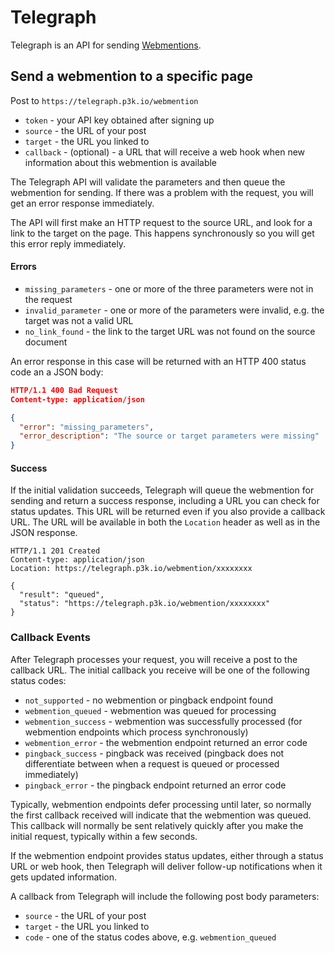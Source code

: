 # Telegraph

Telegraph is an API for sending [Webmentions](http://webmention.net).

## Send a webmention to a specific page
Post to `https://telegraph.p3k.io/webmention`

* `token` - your API key obtained after signing up
* `source` - the URL of your post
* `target` - the URL you linked to
* `callback` - (optional) - a URL that will receive a web hook when new information about this webmention is available

The Telegraph API will validate the parameters and then queue the webmention for sending. If there was a problem with the request, you will get an error response immediately.

The API will first make an HTTP request to the source URL, and look for a link to the target on the page. This happens synchronously so you will get this error reply immediately.

#### Errors
* `missing_parameters` - one or more of the three parameters were not in the request
* `invalid_parameter` - one or more of the parameters were invalid, e.g. the target was not a valid URL
* `no_link_found` - the link to the target URL was not found on the source document

An error response in this case will be returned with an HTTP 400 status code an a JSON body:

```json
HTTP/1.1 400 Bad Request
Content-type: application/json

{
  "error": "missing_parameters",
  "error_description": "The source or target parameters were missing"
}
```

#### Success 

If the initial validation succeeds, Telegraph will queue the webmention for sending and return a success response, including a URL you can check for status updates. This URL will be returned even if you also provide a callback URL. The URL will be available in both the `Location` header as well as in the JSON response.

```
HTTP/1.1 201 Created
Content-type: application/json
Location: https://telegraph.p3k.io/webmention/xxxxxxxx

{
  "result": "queued",
  "status": "https://telegraph.p3k.io/webmention/xxxxxxxx"
}
```

### Callback Events 
After Telegraph processes your request, you will receive a post to the callback URL. The initial callback you receive will be one of the following status codes:

* `not_supported` - no webmention or pingback endpoint found
* `webmention_queued` - webmention was queued for processing
* `webmention_success` - webmention was successfully processed (for webmention endpoints which process synchronously)
* `webmention_error` - the webmention endpoint returned an error code
* `pingback_success` - pingback was received (pingback does not differentiate between when a request is queued or processed immediately)
* `pingback_error` - the pingback endpoint returned an error code

Typically, webmention endpoints defer processing until later, so normally the first callback received will indicate that the webmention was queued. This callback will normally be sent relatively quickly after you make the initial request, typically within a few seconds.

If the webmention endpoint provides status updates, either through a status URL or web hook, then Telegraph will deliver follow-up notifications when it gets updated information.

A callback from Telegraph will include the following post body parameters:
* `source` - the URL of your post
* `target` - the URL you linked to
* `code` - one of the status codes above, e.g. `webmention_queued`

